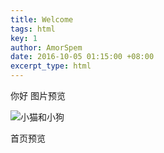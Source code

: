 ```yaml
---
title: Welcome
tags: html
key: 1
author: AmorSpem
date: 2016-10-05 01:15:00 +08:00
excerpt_type: html
---
```

你好
图片预览

![小猫和小狗](https://pic.superbed.cn/item/5dde5da38e0e2e3ee9bfc48c.jpg)

<!--more-->

首页预览